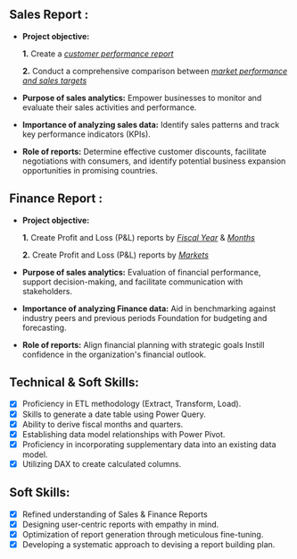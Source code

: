 ## Sales Report :


- **Project objective:** 

    **1.** Create a _[customer performance report](https://github.com/usershanks/Excel-Sales-Analytics-Project/blob/main/net%20sales.pdf)_ 

    **2.** Conduct a comprehensive comparison between _[market performance and sales targets](https://github.com/usershanks/Excel-Sales-Analytics-Project/blob/main/market%20performance.pdf)_

- **Purpose of sales analytics:** Empower businesses to monitor and evaluate their sales activities and performance.

- **Importance of analyzing sales data:** Identify sales patterns and track key performance indicators (KPIs).

- **Role of reports:** Determine effective customer discounts, facilitate negotiations with consumers, and identify potential business expansion opportunities in promising countries.


## Finance Report :

- **Project objective:** 

    **1.** Create Profit and Loss (P&L) reports by _[Fiscal Year](https://github.com/usershanks/Excel-Sales-Analytics-Project/blob/main/p%26l_fiscal%20year.pdf)_ & _[Months](https://github.com/usershanks/Excel-Sales-Analytics-Project/blob/main/p%26l%20by%20months.pdf)_ 

   **2.** Create Profit and Loss (P&L) reports by _[Markets](https://github.com/usershanks/Excel-Sales-Analytics-Project/blob/main/p%26l_market.pdf)_

- **Purpose of sales analytics:** Evaluation of financial performance, support decision-making, and facilitate communication with stakeholders.

- **Importance of analyzing Finance data:** Aid in benchmarking against industry peers and previous periods Foundation for budgeting and forecasting.

- **Role of reports:** Align financial planning with strategic goals Instill confidence in the organization's financial outlook.


## Technical & Soft Skills:
- [x]	Proficiency in ETL methodology (Extract, Transform, Load).
- [x]	Skills to generate a date table using Power Query.
- [x]	Ability to derive fiscal months and quarters.
- [x]	Establishing data model relationships with Power Pivot.
- [x]	Proficiency in incorporating supplementary data into an existing data model.
- [x]	Utilizing DAX to create calculated columns.

## Soft Skills:
- [x]	Refined understanding of Sales & Finance Reports
- [x]	Designing user-centric reports with empathy in mind.
- [x]	Optimization of report generation through meticulous fine-tuning.
- [x]	Developing a systematic approach to devising a report building plan.
